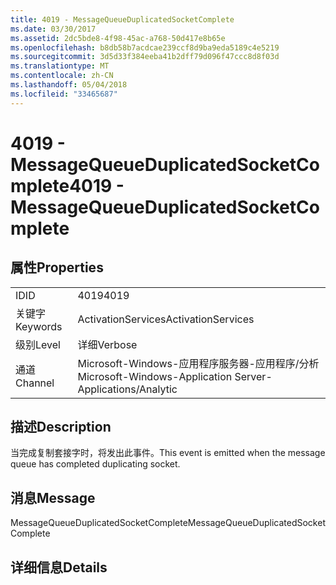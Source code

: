 ```yaml
---
title: 4019 - MessageQueueDuplicatedSocketComplete
ms.date: 03/30/2017
ms.assetid: 2dc5bde8-4f98-45ac-a768-50d417e8b65e
ms.openlocfilehash: b8db58b7acdcae239ccf8d9ba9eda5189c4e5219
ms.sourcegitcommit: 3d5d33f384eeba41b2dff79d096f47ccc8d8f03d
ms.translationtype: MT
ms.contentlocale: zh-CN
ms.lasthandoff: 05/04/2018
ms.locfileid: "33465687"
---
```

# <a name="4019---messagequeueduplicatedsocketcomplete"></a><span data-ttu-id="d3323-102">4019 - MessageQueueDuplicatedSocketComplete</span><span class="sxs-lookup"><span data-stu-id="d3323-102">4019 - MessageQueueDuplicatedSocketComplete</span></span>
## <a name="properties"></a><span data-ttu-id="d3323-103">属性</span><span class="sxs-lookup"><span data-stu-id="d3323-103">Properties</span></span>  
  
|||  
|-|-|  
|<span data-ttu-id="d3323-104">ID</span><span class="sxs-lookup"><span data-stu-id="d3323-104">ID</span></span>|<span data-ttu-id="d3323-105">4019</span><span class="sxs-lookup"><span data-stu-id="d3323-105">4019</span></span>|  
|<span data-ttu-id="d3323-106">关键字</span><span class="sxs-lookup"><span data-stu-id="d3323-106">Keywords</span></span>|<span data-ttu-id="d3323-107">ActivationServices</span><span class="sxs-lookup"><span data-stu-id="d3323-107">ActivationServices</span></span>|  
|<span data-ttu-id="d3323-108">级别</span><span class="sxs-lookup"><span data-stu-id="d3323-108">Level</span></span>|<span data-ttu-id="d3323-109">详细</span><span class="sxs-lookup"><span data-stu-id="d3323-109">Verbose</span></span>|  
|<span data-ttu-id="d3323-110">通道</span><span class="sxs-lookup"><span data-stu-id="d3323-110">Channel</span></span>|<span data-ttu-id="d3323-111">Microsoft-Windows-应用程序服务器-应用程序/分析</span><span class="sxs-lookup"><span data-stu-id="d3323-111">Microsoft-Windows-Application Server-Applications/Analytic</span></span>|  
  
## <a name="description"></a><span data-ttu-id="d3323-112">描述</span><span class="sxs-lookup"><span data-stu-id="d3323-112">Description</span></span>  
 <span data-ttu-id="d3323-113">当完成复制套接字时，将发出此事件。</span><span class="sxs-lookup"><span data-stu-id="d3323-113">This event is emitted when the message queue has completed duplicating socket.</span></span>  
  
## <a name="message"></a><span data-ttu-id="d3323-114">消息</span><span class="sxs-lookup"><span data-stu-id="d3323-114">Message</span></span>  
 <span data-ttu-id="d3323-115">MessageQueueDuplicatedSocketComplete</span><span class="sxs-lookup"><span data-stu-id="d3323-115">MessageQueueDuplicatedSocketComplete</span></span>  
  
## <a name="details"></a><span data-ttu-id="d3323-116">详细信息</span><span class="sxs-lookup"><span data-stu-id="d3323-116">Details</span></span>
